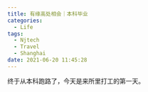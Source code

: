 ```yaml
---
title: 有缘高处相会｜本科毕业
categories:
  - Life
tags:
  - Njtech
  - Travel
  - Shanghai
date: 2021-06-20 11:45:28
---
```


终于从本科跑路了，今天是来所里打工的第一天。

<!-- more -->

